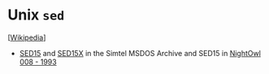 # Unix `sed`

[[Wikipedia](https://en.wikipedia.org/wiki/Sed)]

- [SED15](http://cd.textfiles.com/simtel/DISK1/DISC2/TEXTUTIL/SED15.ZIP) and
  [SED15X](http://cd.textfiles.com/simtel/DISK1/DISC2/TEXTUTIL/SED15X.ZIP)
  in the Simtel MSDOS Archive and SED15 in [NightOwl 008 - 1993](http://annex.retroarchive.org/cdrom/nightowl-008/)
